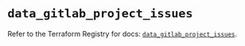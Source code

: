 # `data_gitlab_project_issues`

Refer to the Terraform Registry for docs: [`data_gitlab_project_issues`](https://registry.terraform.io/providers/gitlabhq/gitlab/17.4.0/docs/data-sources/project_issues).
